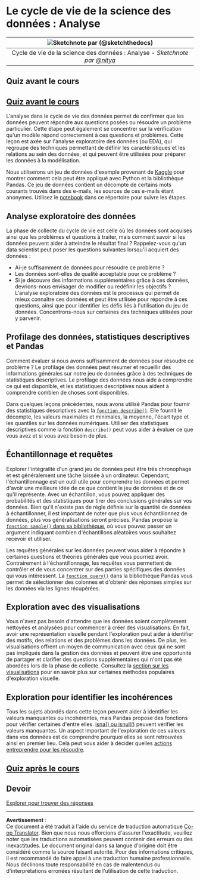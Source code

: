 <!--
CO_OP_TRANSLATOR_METADATA:
{
  "original_hash": "2baeafe1db4d58ee5b8ec85db9de728a",
  "translation_date": "2025-09-05T12:23:32+00:00",
  "source_file": "4-Data-Science-Lifecycle/15-analyzing/README.md",
  "language_code": "fr"
}
-->
# Le cycle de vie de la science des données : Analyse

|![ Sketchnote par [(@sketchthedocs)](https://sketchthedocs.dev) ](../../sketchnotes/15-Analyzing.png)|
|:---:|
| Cycle de vie de la science des données : Analyse - _Sketchnote par [@nitya](https://twitter.com/nitya)_ |

## Quiz avant le cours

## [Quiz avant le cours](https://ff-quizzes.netlify.app/en/ds/quiz/28)

L'analyse dans le cycle de vie des données permet de confirmer que les données peuvent répondre aux questions posées ou résoudre un problème particulier. Cette étape peut également se concentrer sur la vérification qu'un modèle répond correctement à ces questions et problèmes. Cette leçon est axée sur l'analyse exploratoire des données (ou EDA), qui regroupe des techniques permettant de définir les caractéristiques et les relations au sein des données, et qui peuvent être utilisées pour préparer les données à la modélisation.

Nous utiliserons un jeu de données d'exemple provenant de [Kaggle](https://www.kaggle.com/balaka18/email-spam-classification-dataset-csv/version/1) pour montrer comment cela peut être appliqué avec Python et la bibliothèque Pandas. Ce jeu de données contient un décompte de certains mots courants trouvés dans des e-mails, les sources de ces e-mails étant anonymes. Utilisez le [notebook](../../../../4-Data-Science-Lifecycle/15-analyzing/notebook.ipynb) dans ce répertoire pour suivre les étapes.

## Analyse exploratoire des données

La phase de collecte du cycle de vie est celle où les données sont acquises ainsi que les problèmes et questions à traiter, mais comment savoir si les données peuvent aider à atteindre le résultat final ? 
Rappelez-vous qu'un data scientist peut poser les questions suivantes lorsqu'il acquiert des données :
- Ai-je suffisamment de données pour résoudre ce problème ?
- Les données sont-elles de qualité acceptable pour ce problème ?
- Si je découvre des informations supplémentaires grâce à ces données, devrions-nous envisager de modifier ou redéfinir les objectifs ?
L'analyse exploratoire des données est le processus qui permet de mieux connaître ces données et peut être utilisée pour répondre à ces questions, ainsi que pour identifier les défis liés à l'utilisation du jeu de données. Concentrons-nous sur certaines des techniques utilisées pour y parvenir.

## Profilage des données, statistiques descriptives et Pandas
Comment évaluer si nous avons suffisamment de données pour résoudre ce problème ? Le profilage des données peut résumer et recueillir des informations générales sur notre jeu de données grâce à des techniques de statistiques descriptives. Le profilage des données nous aide à comprendre ce qui est disponible, et les statistiques descriptives nous aident à comprendre combien de choses sont disponibles.

Dans quelques leçons précédentes, nous avons utilisé Pandas pour fournir des statistiques descriptives avec la [`fonction describe()`](https://pandas.pydata.org/pandas-docs/stable/reference/api/pandas.DataFrame.describe.html). Elle fournit le décompte, les valeurs maximales et minimales, la moyenne, l'écart type et les quantiles sur les données numériques. Utiliser des statistiques descriptives comme la fonction `describe()` peut vous aider à évaluer ce que vous avez et si vous avez besoin de plus.

## Échantillonnage et requêtes
Explorer l'intégralité d'un grand jeu de données peut être très chronophage et est généralement une tâche laissée à un ordinateur. Cependant, l'échantillonnage est un outil utile pour comprendre les données et permet d'avoir une meilleure idée de ce que contient le jeu de données et de ce qu'il représente. Avec un échantillon, vous pouvez appliquer des probabilités et des statistiques pour tirer des conclusions générales sur vos données. Bien qu'il n'existe pas de règle définie sur la quantité de données à échantillonner, il est important de noter que plus vous échantillonnez de données, plus vos généralisations seront précises. 
Pandas propose la [`fonction sample()` dans sa bibliothèque](https://pandas.pydata.org/pandas-docs/stable/reference/api/pandas.DataFrame.sample.html), où vous pouvez passer un argument indiquant combien d'échantillons aléatoires vous souhaitez recevoir et utiliser.

Les requêtes générales sur les données peuvent vous aider à répondre à certaines questions et théories générales que vous pourriez avoir. Contrairement à l'échantillonnage, les requêtes vous permettent de contrôler et de vous concentrer sur des parties spécifiques des données qui vous intéressent. 
La [`fonction query()`](https://pandas.pydata.org/pandas-docs/stable/reference/api/pandas.DataFrame.query.html) dans la bibliothèque Pandas vous permet de sélectionner des colonnes et d'obtenir des réponses simples sur les données via les lignes récupérées.

## Exploration avec des visualisations
Vous n'avez pas besoin d'attendre que les données soient complètement nettoyées et analysées pour commencer à créer des visualisations. En fait, avoir une représentation visuelle pendant l'exploration peut aider à identifier des motifs, des relations et des problèmes dans les données. De plus, les visualisations offrent un moyen de communication avec ceux qui ne sont pas impliqués dans la gestion des données et peuvent être une opportunité de partager et clarifier des questions supplémentaires qui n'ont pas été abordées lors de la phase de collecte. Consultez la [section sur les visualisations](../../../../../../../../../3-Data-Visualization) pour en savoir plus sur certaines méthodes populaires d'exploration visuelle.

## Exploration pour identifier les incohérences
Tous les sujets abordés dans cette leçon peuvent aider à identifier les valeurs manquantes ou incohérentes, mais Pandas propose des fonctions pour vérifier certaines d'entre elles. [isna() ou isnull()](https://pandas.pydata.org/pandas-docs/stable/reference/api/pandas.isna.html) peuvent vérifier les valeurs manquantes. Un aspect important de l'exploration de ces valeurs dans vos données est de comprendre pourquoi elles se sont retrouvées ainsi en premier lieu. Cela peut vous aider à décider quelles [actions entreprendre pour les résoudre](../../../../../../../../../2-Working-With-Data/08-data-preparation/notebook.ipynb).

## [Quiz après le cours](https://ff-quizzes.netlify.app/en/ds/quiz/29)

## Devoir

[Explorer pour trouver des réponses](assignment.md)

---

**Avertissement** :  
Ce document a été traduit à l'aide du service de traduction automatique [Co-op Translator](https://github.com/Azure/co-op-translator). Bien que nous nous efforcions d'assurer l'exactitude, veuillez noter que les traductions automatisées peuvent contenir des erreurs ou des inexactitudes. Le document original dans sa langue d'origine doit être considéré comme la source faisant autorité. Pour des informations critiques, il est recommandé de faire appel à une traduction humaine professionnelle. Nous déclinons toute responsabilité en cas de malentendus ou d'interprétations erronées résultant de l'utilisation de cette traduction.